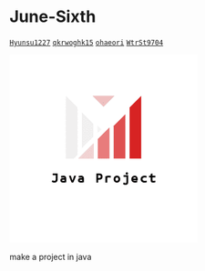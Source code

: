 # June-Sixth

[`Hyunsu1227`](https://github.com/Hyunsu1227) 
[`qkrwoghk15`](https://github.com/qkrwoghk15)
[`ohaeori`](https://https://github.com/ohaeori)
[`WtrSt9704`](https://github.com/WtrSt9704)

[![Logo](/HatchfulExport-All/pinterest_profile_image.png)](https://github.com/Hyunsu1227/Java-Project/)

make a project in java
